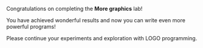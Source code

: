 Congratulations on completing the **More graphics** lab!

You have achieved wonderful results and now you can write even more powerful programs!

Please continue your experiments and exploration with LOGO programming.
